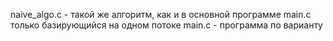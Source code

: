 naive_algo.c - такой же алгоритм, как и в основной программе main.c только базирующийся на одном потоке
main.c - программа по варианту

